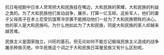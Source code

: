 抗日电视剧中日本人常常把大和民族挂在嘴边，大和民族的荣耀，大和民族的利益之类的。为了大和民族他们发动战争，屠杀，打算一亿玉碎。这些军人，他们的妻子父母孩子在本土忍受饥饿寒冷空袭不能撼动他们一丝为了大和民族牺牲的决心。他的家人是大和民族吗，为什么他如此为了大和民族，同是大和民族的家人却越来越苦难。

民族主义是国家独立，兴旺的基石。但无论如何不能忘记极端民族主义造成的战争屠杀种族灭绝。中华民族这个词之于大和民族日耳曼民族又有什么区别呢。